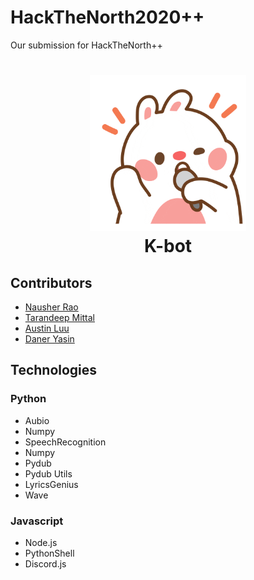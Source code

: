 # HackTheNorth2020++
Our submission for HackTheNorth++

<h1 align="center">
  <a href=""><img src="assets/img/mic.gif" width="250"/></a>
  <br>
  K-bot
</h1>

## Contributors
- [Nausher Rao](https://www.github.com/sherrao)<br>
- [Tarandeep Mittal](https://www.github.com/tdmittens)<br>
- [Austin Luu](https://www.github.com/AustinLuu)<br>
- [Daner Yasin](https://github.com/danerkestey)<br>

## Technologies
### Python
- Aubio
- Numpy
- SpeechRecognition
- Numpy
- Pydub
- Pydub Utils
- LyricsGenius
- Wave

### Javascript
- Node.js
- PythonShell
- Discord.js
